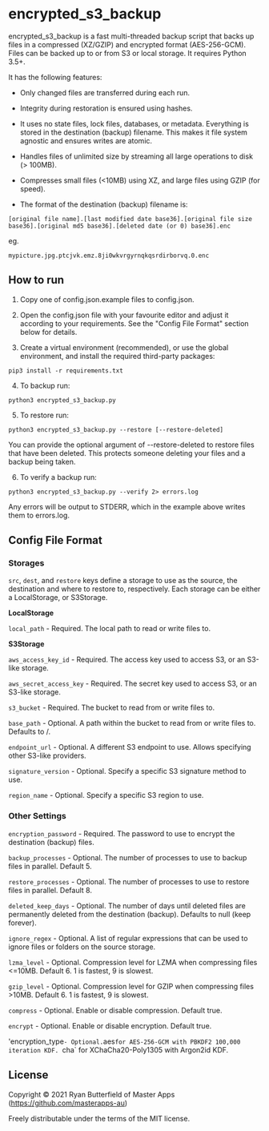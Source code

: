 # encrypted_s3_backup

encrypted_s3_backup is a fast multi-threaded backup script that backs up files in a 
compressed (XZ/GZIP) and encrypted format (AES-256-GCM). Files can be backed up to or from S3 or 
local storage. It requires Python 3.5+.

It has the following features:

- Only changed files are transferred during each run.

- Integrity during restoration is ensured using hashes.

- It uses no state files, lock files, databases, or metadata. Everything is stored in the 
destination (backup) filename. This makes it file system agnostic and ensures writes are atomic.

- Handles files of unlimited size by streaming all large operations to disk (> 100MB).

- Compresses small files (<10MB) using XZ, and large files using GZIP (for speed).

- The format of the destination (backup) filename is:

`[original file name].[last modified date base36].[original file size base36].[original md5 base36].[deleted date (or 0) base36].enc`

eg.

`mypicture.jpg.ptcjvk.emz.8ji0wkvrgyrnqkqsrdirborvq.0.enc`


## How to run

1. Copy one of config.json.example files to config.json.

2. Open the config.json file with your favourite editor and adjust it according to your requirements. 
See the "Config File Format" section below for details.

3. Create a virtual environment (recommended), or use the global environment, and install the 
required third-party packages:

`pip3 install -r requirements.txt`

4. To backup run:

`python3 encrypted_s3_backup.py`

5. To restore run:

`python3 encrypted_s3_backup.py --restore [--restore-deleted]`

You can provide the optional argument of --restore-deleted to restore files that have been deleted.
This protects someone deleting your files and a backup being taken.

6. To verify a backup run:

`python3 encrypted_s3_backup.py --verify 2> errors.log`

Any errors will be output to STDERR, which in the example above writes them to errors.log.


## Config File Format


### Storages

`src`, `dest`, and `restore` keys define a storage to use as the source, the destination and 
where to restore to, respectively. Each storage can be either a LocalStorage, or S3Storage.

**LocalStorage**

`local_path` - Required. The local path to read or write files to.

**S3Storage**

`aws_access_key_id` - Required. The access key used to access S3, or an S3-like storage.

`aws_secret_access_key` - Required. The secret key used to access S3, or an S3-like storage.

`s3_bucket` - Required. The bucket to read from or write files to.

`base_path` - Optional. A path within the bucket to read from or write files to. Defaults to /.

`endpoint_url` - Optional. A different S3 endpoint to use. Allows specifying other S3-like providers.

`signature_version` - Optional. Specify a specific S3 signature method to use.

`region_name` - Optional. Specify a specific S3 region to use.


### Other Settings

`encryption_password` - Required. The password to use to encrypt the destination (backup) files.

`backup_processes` - Optional. The number of processes to use to backup files in parallel. Default 5.

`restore_processes` - Optional. The number of processes to use to restore files in parallel. Default 8.

`deleted_keep_days` - Optional. The number of days until deleted files are permanently deleted from 
the destination (backup). Defaults to null (keep forever).

`ignore_regex` - Optional. A list of regular expressions that can be used to ignore files or 
folders on the source storage.

`lzma_level` - Optional. Compression level for LZMA when compressing files <=10MB. Default 6. 
1 is fastest, 9 is slowest.

`gzip_level` - Optional. Compression level for GZIP when compressing files >10MB. Default 6. 
1 is fastest, 9 is slowest.

`compress` - Optional. Enable or disable compression. Default true.

`encrypt` - Optional. Enable or disable encryption. Default true.

'encryption_type` - Optional. `aes` for AES-256-GCM with PBKDF2 100,000 iteration KDF. 
`cha` for XChaCha20-Poly1305 with Argon2id KDF.


## License

Copyright &copy; 2021 Ryan Butterfield of Master Apps (https://github.com/masterapps-au)

Freely distributable under the terms of the MIT license.
